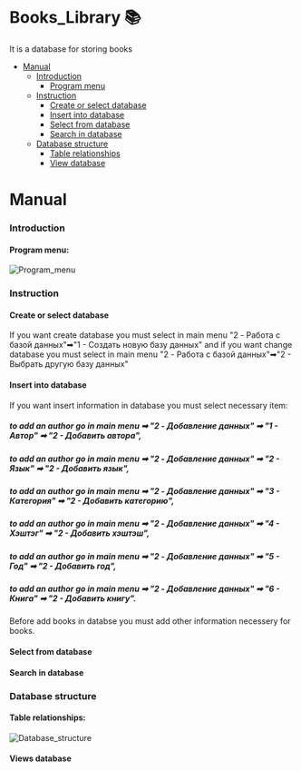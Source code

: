 # Books_Library 📚
 It is a database for storing books
* [Manual](#manual) 
  * [Introduction](#introduction)
    * [Program menu](#program-menu)
  * [Instruction](#instruction)
    * [Create or select database](#create-or-select-database)
    * [Insert into database](#insert-into-database)
    * [Select from database](#select-from-database)
    * [Search in database](#search-in-database)
  * [Database structure](#database-structure)
    * [Table relationships](#table-relationships)
    * [View database](#views-database)
# Manual
### Introduction
 #### Program menu:
 ![Program_menu](https://user-images.githubusercontent.com/73591672/236627772-166d373b-36e3-47f0-b5c9-083b1d9c2e7a.jpg)

### Instruction
  #### Create or select database
  If you want create database you must select in main menu "2 - Работа с базой данных"➡"1 - Создать новую базу данных" and if you want change database you must select in main menu "2 - Работа с базой данных"➡"2 - Выбрать другую базу данных"
  #### Insert into database
  If you want insert information in database you must select necessary item:
  ##### to add an author go in main menu ➡ "2 - Добавление данных" ➡ "1 - Автор"  ➡ "2 - Добавить автора",
  ##### to add an author go in main menu ➡ "2 - Добавление данных" ➡ "2 - Язык"  ➡ "2 - Добавить язык",
  ##### to add an author go in main menu ➡ "2 - Добавление данных" ➡ "3 - Категория"  ➡ "2 - Добавить категорию",
  ##### to add an author go in main menu ➡ "2 - Добавление данных" ➡ "4 - Хэштэг"  ➡ "2 - Добавить хэштэш",
  ##### to add an author go in main menu ➡ "2 - Добавление данных" ➡ "5 - Год"  ➡ "2 - Добавить год",
  ##### to add an author go in main menu ➡ "2 - Добавление данных" ➡ "6 - Книга"  ➡ "2 - Добавить книгу".
  Before add books in databse you must add other information necessery for books.
  #### Select from database
  #### Search in database
### Database structure
  #### Table relationships:
  ![Database_structure](https://user-images.githubusercontent.com/73591672/236622989-ae5acf5b-dc85-4ae9-8f5c-efb1f93b10e7.jpg)

  #### Views database
